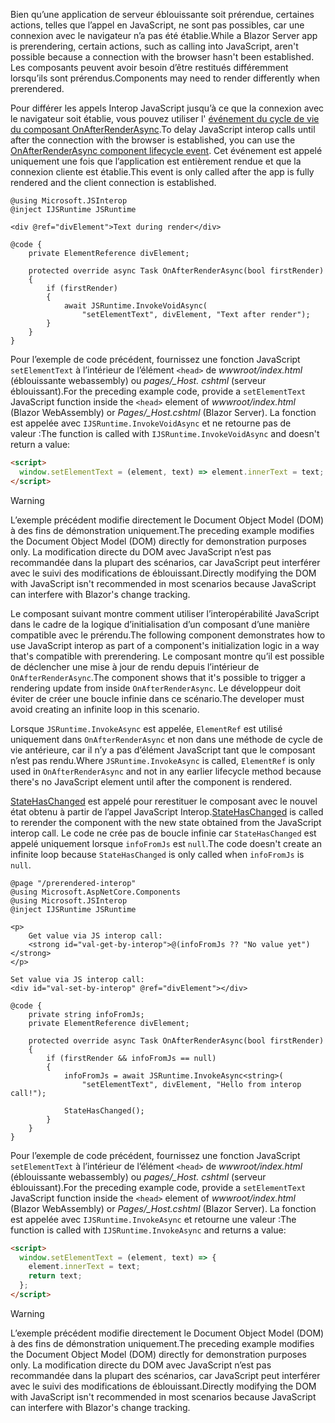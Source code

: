 <span data-ttu-id="6b41e-101">Bien qu’une application de serveur éblouissante soit prérendue, certaines actions, telles que l’appel en JavaScript, ne sont pas possibles, car une connexion avec le navigateur n’a pas été établie.</span><span class="sxs-lookup"><span data-stu-id="6b41e-101">While a Blazor Server app is prerendering, certain actions, such as calling into JavaScript, aren't possible because a connection with the browser hasn't been established.</span></span> <span data-ttu-id="6b41e-102">Les composants peuvent avoir besoin d’être restitués différemment lorsqu’ils sont prérendus.</span><span class="sxs-lookup"><span data-stu-id="6b41e-102">Components may need to render differently when prerendered.</span></span>

<span data-ttu-id="6b41e-103">Pour différer les appels Interop JavaScript jusqu’à ce que la connexion avec le navigateur soit établie, vous pouvez utiliser l' [événement du cycle de vie du composant OnAfterRenderAsync](xref:blazor/lifecycle#after-component-render).</span><span class="sxs-lookup"><span data-stu-id="6b41e-103">To delay JavaScript interop calls until after the connection with the browser is established, you can use the [OnAfterRenderAsync component lifecycle event](xref:blazor/lifecycle#after-component-render).</span></span> <span data-ttu-id="6b41e-104">Cet événement est appelé uniquement une fois que l’application est entièrement rendue et que la connexion cliente est établie.</span><span class="sxs-lookup"><span data-stu-id="6b41e-104">This event is only called after the app is fully rendered and the client connection is established.</span></span>

```cshtml
@using Microsoft.JSInterop
@inject IJSRuntime JSRuntime

<div @ref="divElement">Text during render</div>

@code {
    private ElementReference divElement;

    protected override async Task OnAfterRenderAsync(bool firstRender)
    {
        if (firstRender)
        {
            await JSRuntime.InvokeVoidAsync(
                "setElementText", divElement, "Text after render");
        }
    }
}
```

<span data-ttu-id="6b41e-105">Pour l’exemple de code précédent, fournissez une fonction JavaScript `setElementText` à l’intérieur de l’élément `<head>` de *wwwroot/index.html* (éblouissante webassembly) ou *pages/_Host. cshtml* (serveur éblouissant).</span><span class="sxs-lookup"><span data-stu-id="6b41e-105">For the preceding example code, provide a `setElementText` JavaScript function inside the `<head>` element of *wwwroot/index.html* (Blazor WebAssembly) or *Pages/_Host.cshtml* (Blazor Server).</span></span> <span data-ttu-id="6b41e-106">La fonction est appelée avec `IJSRuntime.InvokeVoidAsync` et ne retourne pas de valeur :</span><span class="sxs-lookup"><span data-stu-id="6b41e-106">The function is called with `IJSRuntime.InvokeVoidAsync` and doesn't return a value:</span></span>

```html
<script>
  window.setElementText = (element, text) => element.innerText = text;
</script>
```

> [!WARNING]
> <span data-ttu-id="6b41e-107">L’exemple précédent modifie directement le Document Object Model (DOM) à des fins de démonstration uniquement.</span><span class="sxs-lookup"><span data-stu-id="6b41e-107">The preceding example modifies the Document Object Model (DOM) directly for demonstration purposes only.</span></span> <span data-ttu-id="6b41e-108">La modification directe du DOM avec JavaScript n’est pas recommandée dans la plupart des scénarios, car JavaScript peut interférer avec le suivi des modifications de éblouissant.</span><span class="sxs-lookup"><span data-stu-id="6b41e-108">Directly modifying the DOM with JavaScript isn't recommended in most scenarios because JavaScript can interfere with Blazor's change tracking.</span></span>

<span data-ttu-id="6b41e-109">Le composant suivant montre comment utiliser l’interopérabilité JavaScript dans le cadre de la logique d’initialisation d’un composant d’une manière compatible avec le prérendu.</span><span class="sxs-lookup"><span data-stu-id="6b41e-109">The following component demonstrates how to use JavaScript interop as part of a component's initialization logic in a way that's compatible with prerendering.</span></span> <span data-ttu-id="6b41e-110">Le composant montre qu’il est possible de déclencher une mise à jour de rendu depuis l’intérieur de `OnAfterRenderAsync`.</span><span class="sxs-lookup"><span data-stu-id="6b41e-110">The component shows that it's possible to trigger a rendering update from inside `OnAfterRenderAsync`.</span></span> <span data-ttu-id="6b41e-111">Le développeur doit éviter de créer une boucle infinie dans ce scénario.</span><span class="sxs-lookup"><span data-stu-id="6b41e-111">The developer must avoid creating an infinite loop in this scenario.</span></span>

<span data-ttu-id="6b41e-112">Lorsque `JSRuntime.InvokeAsync` est appelée, `ElementRef` est utilisé uniquement dans `OnAfterRenderAsync` et non dans une méthode de cycle de vie antérieure, car il n’y a pas d’élément JavaScript tant que le composant n’est pas rendu.</span><span class="sxs-lookup"><span data-stu-id="6b41e-112">Where `JSRuntime.InvokeAsync` is called, `ElementRef` is only used in `OnAfterRenderAsync` and not in any earlier lifecycle method because there's no JavaScript element until after the component is rendered.</span></span>

<span data-ttu-id="6b41e-113">[StateHasChanged](xref:blazor/lifecycle#state-changes) est appelé pour rerestituer le composant avec le nouvel état obtenu à partir de l’appel JavaScript Interop.</span><span class="sxs-lookup"><span data-stu-id="6b41e-113">[StateHasChanged](xref:blazor/lifecycle#state-changes) is called to rerender the component with the new state obtained from the JavaScript interop call.</span></span> <span data-ttu-id="6b41e-114">Le code ne crée pas de boucle infinie car `StateHasChanged` est appelé uniquement lorsque `infoFromJs` est `null`.</span><span class="sxs-lookup"><span data-stu-id="6b41e-114">The code doesn't create an infinite loop because `StateHasChanged` is only called when `infoFromJs` is `null`.</span></span>

```cshtml
@page "/prerendered-interop"
@using Microsoft.AspNetCore.Components
@using Microsoft.JSInterop
@inject IJSRuntime JSRuntime

<p>
    Get value via JS interop call:
    <strong id="val-get-by-interop">@(infoFromJs ?? "No value yet")</strong>
</p>

Set value via JS interop call:
<div id="val-set-by-interop" @ref="divElement"></div>

@code {
    private string infoFromJs;
    private ElementReference divElement;

    protected override async Task OnAfterRenderAsync(bool firstRender)
    {
        if (firstRender && infoFromJs == null)
        {
            infoFromJs = await JSRuntime.InvokeAsync<string>(
                "setElementText", divElement, "Hello from interop call!");

            StateHasChanged();
        }
    }
}
```

<span data-ttu-id="6b41e-115">Pour l’exemple de code précédent, fournissez une fonction JavaScript `setElementText` à l’intérieur de l’élément `<head>` de *wwwroot/index.html* (éblouissante webassembly) ou *pages/_Host. cshtml* (serveur éblouissant).</span><span class="sxs-lookup"><span data-stu-id="6b41e-115">For the preceding example code, provide a `setElementText` JavaScript function inside the `<head>` element of *wwwroot/index.html* (Blazor WebAssembly) or *Pages/_Host.cshtml* (Blazor Server).</span></span> <span data-ttu-id="6b41e-116">La fonction est appelée avec `IJSRuntime.InvokeAsync` et retourne une valeur :</span><span class="sxs-lookup"><span data-stu-id="6b41e-116">The function is called with `IJSRuntime.InvokeAsync` and returns a value:</span></span>

```html
<script>
  window.setElementText = (element, text) => {
    element.innerText = text;
    return text;
  };
</script>
```

> [!WARNING]
> <span data-ttu-id="6b41e-117">L’exemple précédent modifie directement le Document Object Model (DOM) à des fins de démonstration uniquement.</span><span class="sxs-lookup"><span data-stu-id="6b41e-117">The preceding example modifies the Document Object Model (DOM) directly for demonstration purposes only.</span></span> <span data-ttu-id="6b41e-118">La modification directe du DOM avec JavaScript n’est pas recommandée dans la plupart des scénarios, car JavaScript peut interférer avec le suivi des modifications de éblouissant.</span><span class="sxs-lookup"><span data-stu-id="6b41e-118">Directly modifying the DOM with JavaScript isn't recommended in most scenarios because JavaScript can interfere with Blazor's change tracking.</span></span>
